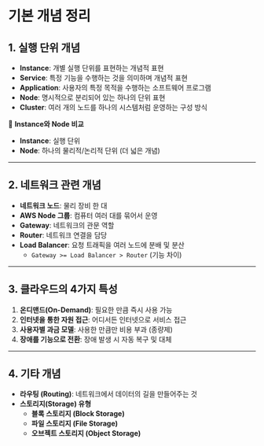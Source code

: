# 기본 개념 정리

## 1. 실행 단위 개념
- **Instance**: 개별 실행 단위를 표현하는 개념적 표현
- **Service**: 특정 기능을 수행하는 것을 의미하며 개념적 표현
- **Application**: 사용자의 특정 목적을 수행하는 소프트웨어 프로그램
- **Node**: 명시적으로 분리되어 있는 하나의 단위 표현
- **Cluster**: 여러 개의 노드를 하나의 시스템처럼 운영하는 구성 방식

📌 **Instance와 Node 비교**
- **Instance**: 실행 단위
- **Node**: 하나의 물리적/논리적 단위 (더 넓은 개념)

---

## 2. 네트워크 관련 개념
- **네트워크 노드**: 물리 장비 한 대
- **AWS Node 그룹**: 컴퓨터 여러 대를 묶어서 운영
- **Gateway**: 네트워크의 관문 역할
- **Router**: 네트워크 연결을 담당
- **Load Balancer**: 요청 트래픽을 여러 노드에 분배 및 분산  
  - `Gateway >= Load Balancer > Router` (기능 차이)

---

## 3. 클라우드의 4가지 특성
1. **온디맨드(On-Demand)**: 필요한 만큼 즉시 사용 가능  
2. **인터넷을 통한 자원 접근**: 어디서든 인터넷으로 서비스 접근  
3. **사용자별 과금 모델**: 사용한 만큼만 비용 부과 (종량제)  
4. **장애를 기능으로 전환**: 장애 발생 시 자동 복구 및 대체  

---

## 4. 기타 개념
- **라우팅 (Routing)**: 네트워크에서 데이터의 길을 만들어주는 것
- **스토리지(Storage) 유형**
  - **블록 스토리지 (Block Storage)**
  - **파일 스토리지 (File Storage)**
  - **오브젝트 스토리지 (Object Storage)**  
 
